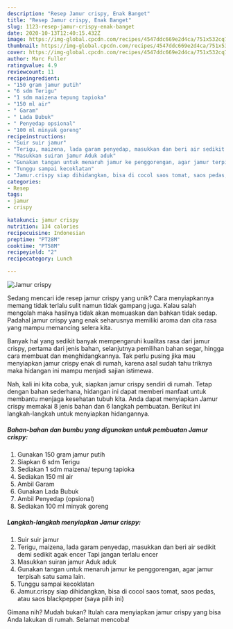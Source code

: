 ```yaml
---
description: "Resep Jamur crispy, Enak Banget"
title: "Resep Jamur crispy, Enak Banget"
slug: 1123-resep-jamur-crispy-enak-banget
date: 2020-10-13T12:40:15.432Z
image: https://img-global.cpcdn.com/recipes/4547ddc669e2d4ca/751x532cq70/jamur-crispy-foto-resep-utama.jpg
thumbnail: https://img-global.cpcdn.com/recipes/4547ddc669e2d4ca/751x532cq70/jamur-crispy-foto-resep-utama.jpg
cover: https://img-global.cpcdn.com/recipes/4547ddc669e2d4ca/751x532cq70/jamur-crispy-foto-resep-utama.jpg
author: Marc Fuller
ratingvalue: 4.9
reviewcount: 11
recipeingredient:
- "150 gram jamur putih"
- "6 sdm Terigu"
- "1 sdm maizena tepung tapioka"
- "150 ml air"
- " Garam"
- " Lada Bubuk"
- " Penyedap opsional"
- "100 ml minyak goreng"
recipeinstructions:
- "Suir suir jamur"
- "Terigu, maizena, lada garam penyedap, masukkan dan beri air sedikit demi sedikit agak encer Tapi jangan terlalu encer"
- "Masukkan suiran jamur Aduk aduk"
- "Gunakan tangan untuk menaruh jamur ke penggorengan, agar jamur terpisah satu sama lain."
- "Tunggu sampai kecoklatan"
- "Jamur.crispy siap dihidangkan, bisa di cocol saos tomat, saos pedas, atau saos blackpepper (saya pilih ini)"
categories:
- Resep
tags:
- jamur
- crispy

katakunci: jamur crispy 
nutrition: 134 calories
recipecuisine: Indonesian
preptime: "PT28M"
cooktime: "PT58M"
recipeyield: "2"
recipecategory: Lunch

---
```



![Jamur crispy](https://img-global.cpcdn.com/recipes/4547ddc669e2d4ca/751x532cq70/jamur-crispy-foto-resep-utama.jpg)

Sedang mencari ide resep jamur crispy yang unik? Cara menyiapkannya memang tidak terlalu sulit namun tidak gampang juga. Kalau salah mengolah maka hasilnya tidak akan memuaskan dan bahkan tidak sedap. Padahal jamur crispy yang enak seharusnya memiliki aroma dan cita rasa yang mampu memancing selera kita.

Banyak hal yang sedikit banyak mempengaruhi kualitas rasa dari jamur crispy, pertama dari jenis bahan, selanjutnya pemilihan bahan segar, hingga cara membuat dan menghidangkannya. Tak perlu pusing jika mau menyiapkan jamur crispy enak di rumah, karena asal sudah tahu triknya maka hidangan ini mampu menjadi sajian istimewa.




Nah, kali ini kita coba, yuk, siapkan jamur crispy sendiri di rumah. Tetap dengan bahan sederhana, hidangan ini dapat memberi manfaat untuk membantu menjaga kesehatan tubuh kita. Anda dapat menyiapkan Jamur crispy memakai 8 jenis bahan dan 6 langkah pembuatan. Berikut ini langkah-langkah untuk menyiapkan hidangannya.

<!--inarticleads1-->

##### Bahan-bahan dan bumbu yang digunakan untuk pembuatan Jamur crispy:

1. Gunakan 150 gram jamur putih
1. Siapkan 6 sdm Terigu
1. Sediakan 1 sdm maizena/ tepung tapioka
1. Sediakan 150 ml air
1. Ambil  Garam
1. Gunakan  Lada Bubuk
1. Ambil  Penyedap (opsional)
1. Sediakan 100 ml minyak goreng




<!--inarticleads2-->

##### Langkah-langkah menyiapkan Jamur crispy:

1. Suir suir jamur
1. Terigu, maizena, lada garam penyedap, masukkan dan beri air sedikit demi sedikit agak encer Tapi jangan terlalu encer
1. Masukkan suiran jamur Aduk aduk
1. Gunakan tangan untuk menaruh jamur ke penggorengan, agar jamur terpisah satu sama lain.
1. Tunggu sampai kecoklatan
1. Jamur.crispy siap dihidangkan, bisa di cocol saos tomat, saos pedas, atau saos blackpepper (saya pilih ini)




Gimana nih? Mudah bukan? Itulah cara menyiapkan jamur crispy yang bisa Anda lakukan di rumah. Selamat mencoba!
